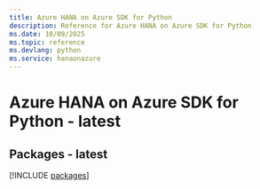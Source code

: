 ```yaml
---
title: Azure HANA on Azure SDK for Python
description: Reference for Azure HANA on Azure SDK for Python
ms.date: 10/09/2025
ms.topic: reference
ms.devlang: python
ms.service: hanaonazure
---
```

# Azure HANA on Azure SDK for Python - latest
## Packages - latest
[!INCLUDE [packages](hana-on-azure-index.md)]